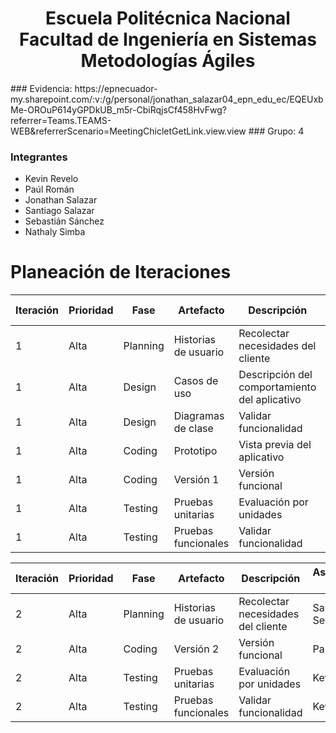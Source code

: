 <h1 align="center">
    Escuela Politécnica Nacional<br>
    Facultad de Ingeniería en Sistemas<br>
    Metodologías Ágiles<br>
</h1>
### Evidencia: https://epnecuador-my.sharepoint.com/:v:/g/personal/jonathan_salazar04_epn_edu_ec/EQEUxbMe-OROuP614yGPDkUB_m5r-CbiRqjsCf458HvFwg?referrer=Teams.TEAMS-WEB&referrerScenario=MeetingChicletGetLink.view.view
### Grupo: 4

### Integrantes
- Kevin Revelo
- Paúl Román
- Jonathan Salazar
- Santiago Salazar
- Sebastián Sánchez
- Nathaly Simba

# Planeación de Iteraciones

| Iteración | Prioridad | Fase        | Artefacto    | Descripción         | Asignado a | Total Horas |
|-----------|-----------|-------------|--------------|---------------------|------------|-------------|
| 1         | Alta      | Planning  | Historias de usuario | Recolectar necesidades del cliente | Santiago, Sebastián       | 2          |
| 1         | Alta     | Design     | Casos de uso  | Descripción del comportamiento del aplicativo | Paúl     | 1          |
| 1         | Alta     | Design     | Diagramas de clase  | Validar funcionalidad| Paúl    | 1         |
| 1         | Alta     | Coding     | Prototipo  | Vista previa del aplicativo| Paúl     | 1          |
| 1         | Alta     | Coding     | Versión 1  | Versión funcional| Paúl     | 4          |
| 1         | Alta     | Testing     | Pruebas unitarias | Evaluación por unidades| Kevin     | 2          |
| 1         | Alta     | Testing     | Pruebas funcionales | Validar funcionalidad| Kevin     | 2          |



| Iteración | Prioridad | Fase        | Artefacto    | Descripción         | Asignado a | Total Horas |
|-----------|-----------|-------------|--------------|---------------------|------------|-------------|
| 2         | Alta      | Planning  | Historias de usuario | Recolectar necesidades del cliente | Santiago, Sebastián       | 1          |
| 2         | Alta     | Coding     | Versión 2  | Versión funcional| Paúl     | 2          |
| 2         | Alta     | Testing     | Pruebas unitarias | Evaluación por unidades| Kevin     | 1          |
| 2         | Alta     | Testing     | Pruebas funcionales | Validar funcionalidad| Kevin     | 1          |
